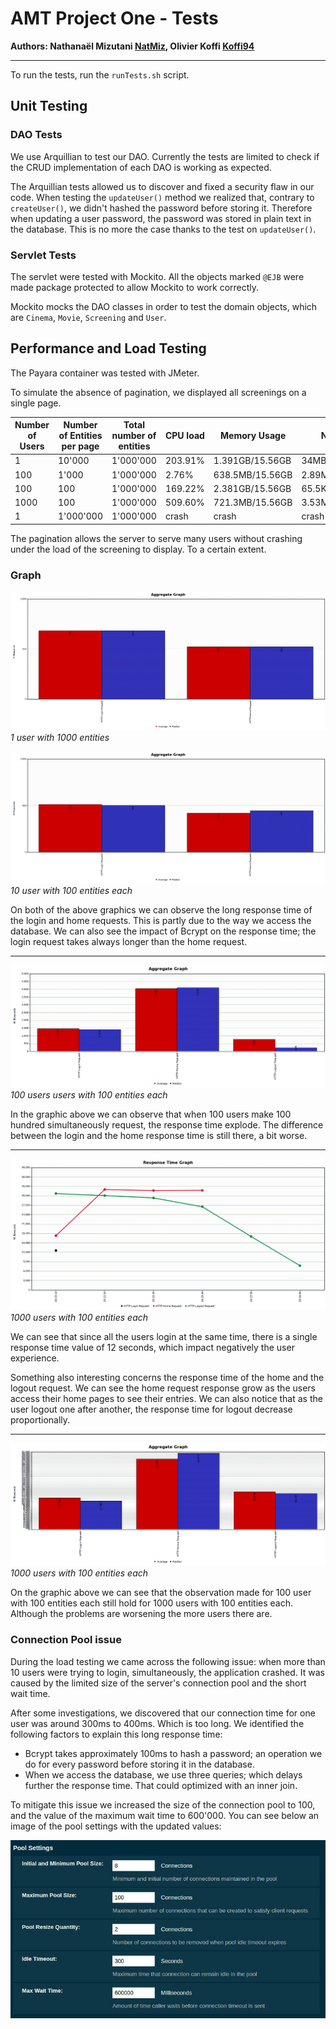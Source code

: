 # AMT Project One - Tests
**Authors: Nathanaël Mizutani [NatMiz](https://github.com/NatMiz), Olivier Koffi [Koffi94](https://github.com/Koffi94)**

---

To run the tests, run the `runTests.sh` script.

## Unit Testing

### DAO Tests

We use Arquillian to test our DAO. Currently the tests are limited to check if the CRUD implementation of each DAO is working as expected.

The Arquillian tests allowed us to discover and fixed a security flaw in our code.
When testing the `updateUser()` method we realized that, contrary to `createUser()`, we didn't hashed the password before storing it. Therefore when updating a user password, the password was stored in plain text in the database. This is no more the case thanks to the test on `updateUser()`.

### Servlet Tests

The servlet were tested with Mockito. All the objects marked `@EJB` were made package protected to allow Mockito to work correctly.

Mockito mocks the DAO classes in order to test the domain objects, which are `Cinema`, `Movie`, `Screening` and `User`.

## Performance and Load Testing

The Payara container was tested with JMeter.

To simulate the absence of pagination, we displayed all screenings on a single page.

| Number of Users | Number of Entities per page | Total number of entities | CPU load | Memory Usage | Net I/O |
| --- | --- | --- | --- | --- | --- |
| 1 | 10'000 | 1'000'000 |203.91% | 1.391GB/15.56GB | 34MB/39.5MB |
| 100 | 1'000 | 1'000'000 |2.76% | 638.5MB/15.56GB | 2.89MB/3.13MB |
| 100 | 100 | 1'000'000 |169.22% | 2.381GB/15.56GB | 65.5KB/1.24MB |
| 1000 | 100 | 1'000'000 |509.60% | 721.3MB/15.56GB | 3.53MB/7.83MB |
| 1 | 1'000'000 | 1'000'000 |crash | crash | crash |

The pagination allows the server to serve many users without crashing under the load of the screening to display. To a certain extent.

### Graph

![1 user 1000 entities graph](./img/1user1000entities.png)*1 user with 1000 entities*



![10 user 100 entities graph](./img/10user100entities.png)*10 user with 100 entities each*

On both of the above graphics we can observe the long response time of the login and home requests. This is partly due to the way we access the database. We can also see the impact of Bcrypt on the response time; the login request takes always longer than the home request.

---

![100 users 100 entities aggregate graph](./img/100users100entitiesAggregateGraph.png)*100 users users with 100 entities each*

In the graphic above we can observe that when 100 users make 100 hundred simultaneously request, the response time explode. The difference between the login and the home response time is still there, a bit worse.

---

![1000 users 100 entities response graph](./img/1000users100entitiesResponseGraph.png)*1000 users with 100 entities each*

We can see that since all the users login at the same time, there is a single response time value of 12 seconds, which impact negatively the user experience. 

Something also interesting concerns the response time of the home and the logout request. We can see the home request response grow as the users access their home pages to see their entries. We can also notice that as the user logout one after another, the response time for logout decrease proportionally.

---

![1000 users 100 entities aggregate graph](./img/1000users100entitiesAggregateGraph.png)*1000 users with 100 entities each*

On the graphic above we can see that the observation made for 100 user with 100 entities each still hold for 1000 users with 100 entities each. Although the problems are worsening the more users there are.


### Connection Pool issue

During the load testing we came across the following issue: when more than 10 users were trying to login, simultaneously, the application crashed. It was caused by the limited size of the server's connection pool and the short wait time.

After some investigations, we discovered that our connection time for one user was around 300ms to 400ms. Which is too long. We identified the following factors to explain this long response time:
- Bcrypt takes approximately 100ms to hash a password; an operation we do for every password before storing it in the database.
- When we access the database, we use three queries; which delays further the response time. That could optimized with an inner join.

To mitigate this issue we increased the size of the connection pool to 100, and the value of the maximum wait time to 600'000. You can see below an image of the pool settings with the updated values:

![Payara connection configuration panel](./img/payara-threadPool-waitTime-config.jpg)
